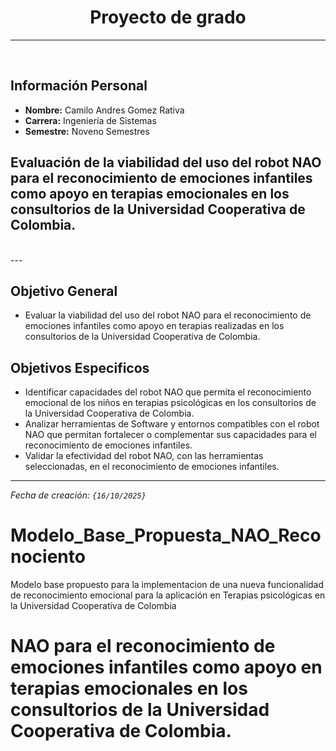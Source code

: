 # <center>Proyecto de grado</center>
---

<br>

## **Información Personal**
- **Nombre:** Camilo Andres Gomez Rativa
- **Carrera:** Ingeniería de Sistemas
- **Semestre:** Noveno Semestres

## **Evaluación de la viabilidad del uso del robot NAO para el reconocimiento de emociones infantiles como apoyo en terapias emocionales en los consultorios de la Universidad Cooperativa de Colombia.**


<br>
---

## **Objetivo General**
- Evaluar la viabilidad del uso del robot NAO para el reconocimiento de emociones infantiles como apoyo en terapias realizadas en los consultorios de la Universidad Cooperativa de Colombia.

## **Objetivos Especificos**
- Identificar capacidades del robot NAO que permita el reconocimiento emocional de los niños en terapias psicológicas en los consultorios de la Universidad Cooperativa de Colombia.
- Analizar herramientas de Software y entornos compatibles con el robot NAO que permitan fortalecer o complementar sus capacidades para el reconocimiento de emociones infantiles.
- Validar la efectividad del robot NAO, con las herramientas seleccionadas, en el reconocimiento de emociones infantiles.


---
*Fecha de creación: `{16/10/2025}`*


# Modelo_Base_Propuesta_NAO_Reconociento
Modelo base propuesto para la implementacion de una nueva funcionalidad de reconocimiento emocional para la aplicación en Terapias psicológicas en la Universidad Cooperativa de Colombia



# NAO para el reconocimiento de emociones infantiles como apoyo en terapias emocionales en los consultorios de la Universidad Cooperativa de Colombia.

